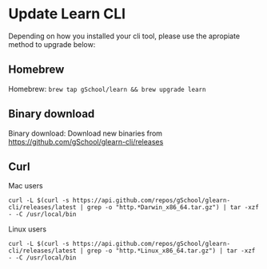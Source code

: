 # Update Learn CLI
Depending on how you installed your cli tool, please use the apropiate method to upgrade below:

## Homebrew
Homebrew: `brew tap gSchool/learn && brew upgrade learn`

## Binary download
Binary download: Download new binaries from https://github.com/gSchool/glearn-cli/releases

## Curl 
Mac users
```
curl -L $(curl -s https://api.github.com/repos/gSchool/glearn-cli/releases/latest | grep -o "http.*Darwin_x86_64.tar.gz") | tar -xzf - -C /usr/local/bin
```

Linux users
```
curl -L $(curl -s https://api.github.com/repos/gSchool/glearn-cli/releases/latest | grep -o "http.*Linux_x86_64.tar.gz") | tar -xzf - -C /usr/local/bin
